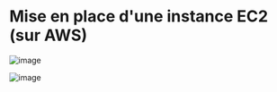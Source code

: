 # Mise en place d'une instance EC2 (sur AWS)

![image](https://github.com/abiForSofteam/aws/assets/56606441/744a2fb9-5c0f-43f3-ad7d-75daffeca572)

![image](https://github.com/abiForSofteam/aws/assets/56606441/ec268bec-b9f3-492e-a949-5787441dde85)





